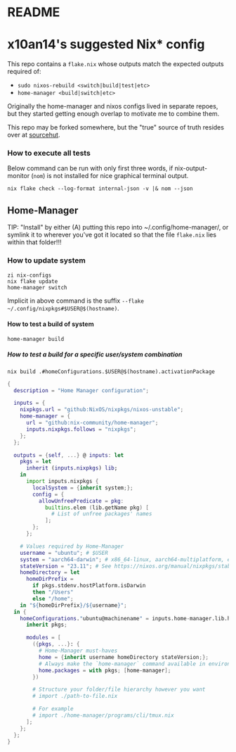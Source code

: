 # README

# x10an14's suggested Nix\* config

This repo contains a `flake.nix` whose outputs match the expected outputs required of:

- `sudo nixos-rebuild <switch|build|test|etc>`
- `home-manager <build|switch|etc>`

Originally the home-manager and nixos configs lived in separate repoes, but they started getting enough overlap to motivate me to combine them.

This repo may be forked somewhere, but the "true" source of truth resides over at [sourcehut](https://git.sr.ht/~x10an14/nix-configs).

### How to execute all tests

Below command can be run with only first three words, if nix-output-monitor (`nom`) is not installed for nice graphical terminal output.

```
nix flake check --log-format internal-json -v |& nom --json
```

## Home-Manager

TIP: "Install" by either (A) putting this repo into ~/.config/home-manager/,
or symlink it to wherever you've got it located so that the file `flake.nix` lies within that folder!!!

### How to update system

```
zi nix-configs
nix flake update
home-manager switch
```

Implicit in above command is the suffix `--flake ~/.config/nixpkgs#$USER@$(hostname)`.

#### How to test a build of system

```
home-manager build
```

##### How to test a build for a specific user/system combination

```
nix build .#homeConfigurations.$USER@$(hostname).activationPackage
```

```nix
{
  description = "Home Manager configuration";

  inputs = {
    nixpkgs.url = "github:NixOS/nixpkgs/nixos-unstable";
    home-manager = {
      url = "github:nix-community/home-manager";
      inputs.nixpkgs.follows = "nixpkgs";
    };
  };

  outputs = {self, ...} @ inputs: let
    pkgs = let
      inherit (inputs.nixpkgs) lib;
    in
      import inputs.nixpkgs {
        localSystem = {inherit system;};
        config = {
          allowUnfreePredicate = pkg:
            builtins.elem (lib.getName pkg) [
              # List of unfree packages' names
            ];
        };
      };

    # Values required by Home-Manager
    username = "ubuntu"; # $USER
    system = "aarch64-darwin"; # x86_64-linux, aarch64-multiplatform, etc.
    stateVersion = "23.11"; # See https://nixos.org/manual/nixpkgs/stable for most recent
    homeDirectory = let
      homeDirPrefix =
        if pkgs.stdenv.hostPlatform.isDarwin
        then "/Users"
        else "/home";
    in "${homeDirPrefix}/${username}";
  in {
    homeConfigurations."ubuntu@machinename" = inputs.home-manager.lib.homeManagerConfiguration {
      inherit pkgs;

      modules = [
        ({pkgs, ...}: {
          # Home-Manager must-haves
          home = {inherit username homeDirectory stateVersion;};
          # Always make the `home-manager` command available in environments controlled by HM
          home.packages = with pkgs; [home-manager];
        })

        # Structure your folder/file hierarchy however you want
        # import ./path-to-file.nix

        # For example
        # import ./home-manager/programs/cli/tmux.nix
      ];
    };
  };
}
```
